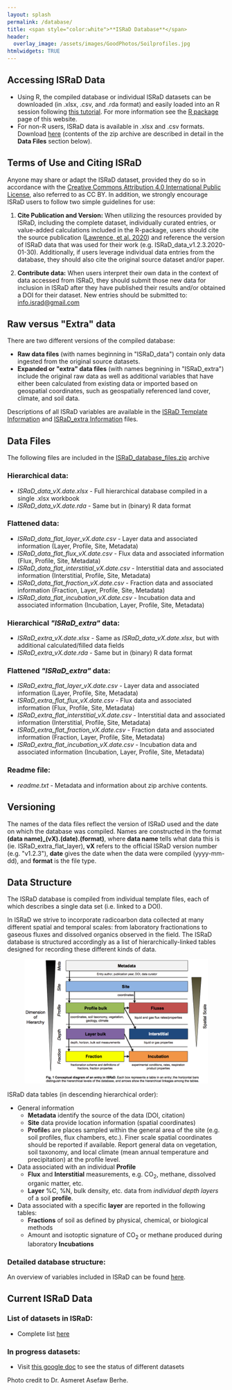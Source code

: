 ```yaml
---
layout: splash
permalink: /database/
title: <span style="color:white">**ISRaD Database**</span>
header:
  overlay_image: /assets/images/GoodPhotos/Soilprofiles.jpg
htmlwidgets: TRUE
---
```

## Accessing ISRaD Data
*   Using R, the compiled database or individual ISRaD datasets can be downloaded (in .xlsx, .csv, and .rda format) and easily loaded into an R session following [this tutorial](/user_manual_Aug15_2019.html). For more information see the [R package](https://international-soil-radiocarbon-database.github.io/ISRaD/rpackage/) page of this website.
*   For non-R users, ISRaD data is available in .xlsx and .csv formats. Download [here](https://github.com/International-Soil-Radiocarbon-Database/ISRaD/raw/master/ISRaD_data_files/database/ISRaD_database_files.zip) (contents of the zip archive are described in detail in the **Data Files** section below).

## Terms of Use and Citing ISRaD
Anyone may share or adapt the ISRaD dataset, provided they do so in accordance with the [Creative Commons Attribution 4.0 International Public License](https://creativecommons.org/licenses/by/4.0/legalcode), also referred to as CC BY. In addition, we strongly encourage ISRaD users to follow two simple guidelines for use:

1. **Cite Publication and Version:** When utilizing the resources provided by ISRaD, including the complete dataset, individually curated entries, or value-added calculations included in the R-package, users should cite the source publication ([Lawrence, et al. 2020](https://earth-syst-sci-data.net/12/61/2020/)) and reference the version of ISRaD data that was used for their work (e.g. ISRaD_data_v1.2.3.2020-01-30). Additionally, if users leverage individual data entries from the database, they should also cite the original source dataset and/or paper.

2. **Contribute data:** When users interpret their own data in the context of data accessed from ISRaD, they should submit those new data for inclusion in ISRaD after they have published their results and/or obtained a DOI for their dataset. New entries should be submitted to: info.israd@gmail.com

## Raw versus "Extra" data
There are two different versions of the compiled database:
*   **Raw data files** (with names beginning in "ISRaD_data") contain only data ingested from the original source datasets.
*   **Expanded or "extra" data files** (with names begnining in "ISRaD_extra") include the original raw data as well as additional variables that have either been calculated from existing data or imported based on geospatial coordinates, such as geospatially referenced land cover, climate, and soil data.

Descriptions of all ISRaD variables are available in the [ISRaD Template Information](https://soilradiocarbon.org/database_structure/) and [ISRaD_extra Information](https://soilradiocarbon.org/extra_structure/) files.

## Data Files
The following files are included in the [ISRaD_database_files.zip](https://github.com/International-Soil-Radiocarbon-Database/ISRaD/blob/master/ISRaD_data_files/database/ISRaD_database_files.zip) archive
### Hierarchical data:
*	*ISRaD_data_vX.date.xlsx* - Full hierarchical database compiled in a single .xlsx workbook
*	*ISRaD_data_vX.date.rda* - Same but in (binary) R data format
### Flattened data:
*   *ISRaD_data_flat_layer_vX.date.csv* - Layer data and associated information (Layer, Profile, Site, Metadata)
*   *ISRaD_data_flat_flux_vX.date.csv* - Flux data and associated information (Flux, Profile, Site, Metadata)
*   *ISRaD_data_flat_interstitial_vX.date.csv* - Interstitial data and associated information (Interstitial, Profile, Site, Metadata)
*   *ISRaD_data_flat_fraction_vX.date.csv* - Fraction data and associated information (Fraction, Layer, Profile, Site, Metadata)
*   *ISRaD_data_flat_incubation_vX.date.csv* - Incubation data and associated information (Incubation, Layer, Profile, Site, Metadata)

### Hierarchical *"ISRaD_extra"* data:
*	*ISRaD_extra_vX.date.xlsx* - Same as *ISRaD_data_vX.date.xlsx*, but with additional calculated/filled data fields
*	*ISRaD_extra_vX.date.rda* - Same but in (binary) R data format

### Flattened *"ISRaD_extra"* data:

*   *ISRaD_extra_flat_layer_vX.date.csv* - Layer data and associated information (Layer, Profile, Site, Metadata)
*   *ISRaD_extra_flat_flux_vX.date.csv* - Flux data and associated information (Flux, Profile, Site, Metadata)
*   *ISRaD_extra_flat_interstitial_vX.date.csv* - Interstitial data and associated information (Interstitial, Profile, Site, Metadata)
*   *ISRaD_extra_flat_fraction_vX.date.csv* - Fraction data and associated information (Fraction, Layer, Profile, Site, Metadata)
*   *ISRaD_extra_flat_incubation_vX.date.csv* - Incubation data and associated information (Incubation, Layer, Profile, Site, Metadata)

### Readme file:

*	*readme.txt* - Metadata and information about zip archive contents.

## Versioning
The names of the data files reflect the version of ISRaD used and the date on which the database was compiled. Names are constructed in the format **(data name)_(vX).(date).(format)**, where **data name** tells what data this is (ie. ISRaD_extra_flat_layer), **vX** refers to the official ISRaD version number (e.g. "v1.2.3"), **date** gives the date when the data were compiled (yyyy-mm-dd), and **format** is the file type.

## Data Structure

The ISRaD database is compiled from individual template files, each of which describes a single data set (i.e. linked to a DOI).

In ISRaD we strive to incorporate radicoarbon data collected at many different spatial and temporal scales: from laboratory fractionations to gaseous fluxes and dissolved organics observed in the field. The ISRaD database is structured accordingly as a list of hierarchically-linked tables designed for recording these different kinds of data.


<figure>
	<img src="/assets/images/structure_new.png" width = "500">
</figure>

ISRaD data tables (in descending hierarchical order):
* General information
	* **Metadata** identify the source of the data (DOI, citation)
	* **Site** data provide location information (spatial coordinates)
	* **Profile**s are places sampled within the general area of the site (e.g. soil profiles, flux chambers, etc.). Finer scale spatial coordinates should be reported if available. Report general data on vegetation, soil taxonomy, and local climate (mean annual temperature and precipitation) at the profile level.
* Data associated with an individual **Profile**
	* **Flux** and **Interstitial** measurements, e.g. CO<sub>2</sub>, methane, dissolved organic matter, etc.
	* **Layer** %C, %N, bulk density, etc. data from *individual depth layers* of a soil **profile**.
* Data associated with a specific **layer** are reported in the following tables:
	* **Fractions** of soil as defined by physical, chemical, or biological methods
	* Amount and isotoptic signature of CO<sub>2</sub> or methane produced during laboratory **Incubations**

### Detailed database structure:
An overview of variables included in ISRaD can be found [here](https://international-soil-radiocarbon-database.github.io/ISRaD/database_structure/).

## Current ISRaD Data
### List of datasets in ISRaD:
* Complete list [here](https://soilradiocarbon.org/credits/)

### In progress datasets:
* Visit [this google doc](https://docs.google.com/spreadsheets/d/1lezUOJjYnB7KtXGDDFO_PKWLtx_7NZ3WaOubP2zUX-g/edit?usp=sharing) to see the status of different datasets


Photo credit to Dr. Asmeret Asefaw Berhe.
